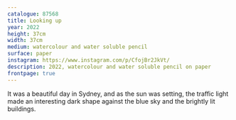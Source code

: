 ```yaml
---
catalogue: 87568
title: Looking up
year: 2022
height: 37cm
width: 37cm
medium: watercolour and water soluble pencil
surface: paper
instagram: https://www.instagram.com/p/CfojBr2JkVt/
description: 2022, watercolour and water soluble pencil on paper
frontpage: true
---
```

It was a beautiful day in Sydney, and as the sun was setting, the traffic light made an interesting dark shape against the blue sky and the brightly lit buildings.
